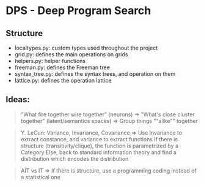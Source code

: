 # DPS - Deep Program Search

## Structure

- localtypes.py: custom types used throughout the project
- grid.py: defines the main operations on grids
- helpers.py: helper functions
- freeman.py: defines the Freeman tree
- syntax_tree.py: defines the syntax trees, and operation on them
- lattice.py: defines the operation lattice

## Ideas:

> "What fire together wire together" (neurons) -> "What's close cluster together" (latent/semantics spaces)
=> Group things ""alike"" together

> Y. LeCun: Variance, Invariance, Covariance
=> Use Invariance to extract constance, and variance to extract functions
If there is structure (transitivity/clique), the function is parametrized by a Category
Else, back to standard information theory and find a distribution which encodes the distribution

> AIT vs IT
=> If there is structure, use a programming coding instead of a statistical one
